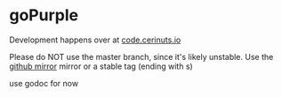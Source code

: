 # goPurple
Development happens over at [code.cerinuts.io](https://code.cerinuts.io)

Please do NOT use the master branch, since it's likely unstable. 
Use the [github mirror](https://github.com/cerinuts/goPurple) mirror or a stable tag (ending with s)

use godoc for now
